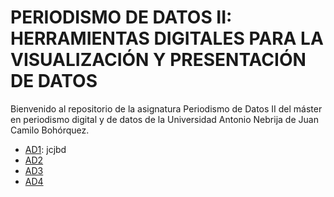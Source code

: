 # PERIODISMO DE DATOS II: HERRAMIENTAS DIGITALES PARA LA VISUALIZACIÓN Y PRESENTACIÓN DE DATOS

Bienvenido al repositorio de la asignatura Periodismo de Datos II del máster en periodismo digital y de datos de la Universidad Antonio Nebrija de Juan Camilo Bohórquez.

- [AD1](https://nebrijas.github.io/Periodismodedatos_juancamilobohorquez/ad1.html): jcjbd
- [AD2](https://nebrijas.github.io/Periodismodedatos_juancamilobohorquez/ad2.html)
- [AD3](https://nebrijas.github.io/Periodismodedatos_juancamilobohorquez/ad3.html)
- [AD4](https://nebrijas.github.io/Periodismodedatos_juancamilobohorquez/ad4.html)
